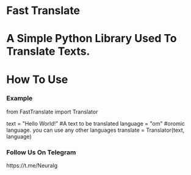 <h1>Fast Translate<h1>

<p>A Simple Python Library Used To Translate Texts.</p>

<h1>How To Use</h1>
<h3>Example</h3>

<p>from FastTranslate import Translator

text = "Hello World!"
#A text to be translated
language = "om"
#oromic language. you can use any other languages
translate = Translator(text, language)

</p>

<h3>Follow Us On Telegram</h3>
<p>https://t.me/Neuralg</p>
